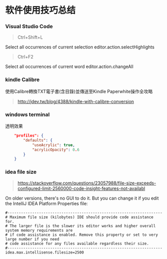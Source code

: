 # 软件使用技巧总结

### Visual Studio Code

> Ctrl+Shift+L

Select all occurrences of current selection
editor.action.selectHighlights

> Ctrl+F2 

Select all occurrences of current word
editor.action.changeAll

### kindle Calibre

使用Calibre轉換TXT電子書(含目錄)並傳送至Kindle Paperwhite操作全攻略

> http://jdev.tw/blog/4388/kindle-with-calibre-conversion

### windows terminal

透明效果

```json
    "profiles": {
        "defaults": {
            "useAcrylic": true,
            "acrylicOpacity": 0.6
        }
    }
```


### idea file size

> https://stackoverflow.com/questions/23057988/file-size-exceeds-configured-limit-2560000-code-insight-features-not-availabl

On older versions, there's no GUI to do it. But you can change it if you edit the IntelliJ IDEA Platform Properties file:

```
#---------------------------------------------------------------------
# Maximum file size (kilobytes) IDE should provide code assistance for.
# The larger file is the slower its editor works and higher overall system memory requirements are
# if code assistance is enabled. Remove this property or set to very large number if you need
# code assistance for any files available regardless their size.
#---------------------------------------------------------------------
idea.max.intellisense.filesize=2500
```